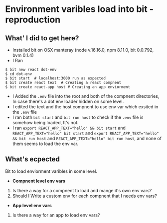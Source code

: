 # Environment varibles load into bit - reproduction

## What' I did to get here?
- Installed bit on OSX manteray (node v.16.16.0, npm 8.11.0, bit 0.0.792, bvm 0.1.4)
- I Ran 
```
$ bit new react dot-env
$ cd dot-env
$ bit start  # localhost:3000 run as expected
$ bit create react text  # Creating a react compnent
$ bit create react-app host # Creating an app enviorment
``` 
- I Added the `.env` file into the root and both of the compnent directories, In case there's a dot env loader hidden on some level.
- I edited the text and the host compnent to use env var which exsited in the `.env` file
- I ran both `bit start` and `bit run host` to check if the `.env` file is somehow being loaded, It's not.
- I ran `export REACT_APP_TEXT="hello" && bit start` and `REACT_APP_TEXT="hello" bit start` and `export REACT_APP_TEXT="hello" && bit run host` and `REACT_APP_TEXT="hello" bit run host`, and none of them seems to load the env var.


## What's ecpected
Bit to load enviorment varibles in some level.

- **Compnent level env vars**

1. Is there a way for a compnent to load and mange it's own env vars?
2. Should I Write a custom env for each compnent that I needs env vars?

- **App level env vars**

1. Is there a way for an app to load env vars?
